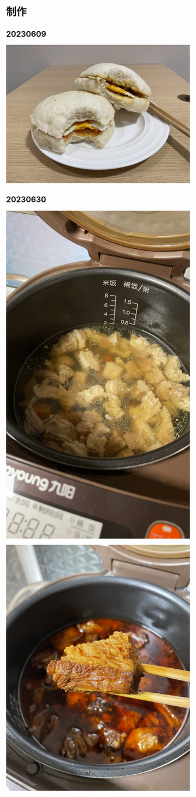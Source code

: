 # 制作

## 20230609

![蒸馒头](./pic/20230609/01.JPG)

## 20230630

![20230630-01](./pic/20230630/01.JPG)

![20230630-02](./pic/20230630/02.JPG)
